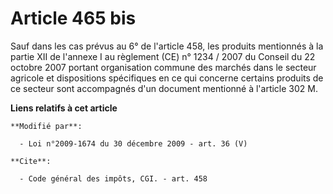 # Article 465 bis

Sauf dans les cas prévus au 6° de l'article 458, les produits mentionnés à la partie XII de l'annexe I au règlement (CE) n°
1234 / 2007 du Conseil du 22 octobre 2007 portant organisation commune des marchés dans le secteur agricole et dispositions
spécifiques en ce qui concerne certains produits de ce secteur sont accompagnés d'un document mentionné à l'article 302 M.

**Liens relatifs à cet article**

	**Modifié par**:

	  - Loi n°2009-1674 du 30 décembre 2009 - art. 36 (V)

	**Cite**:

	  - Code général des impôts, CGI. - art. 458
